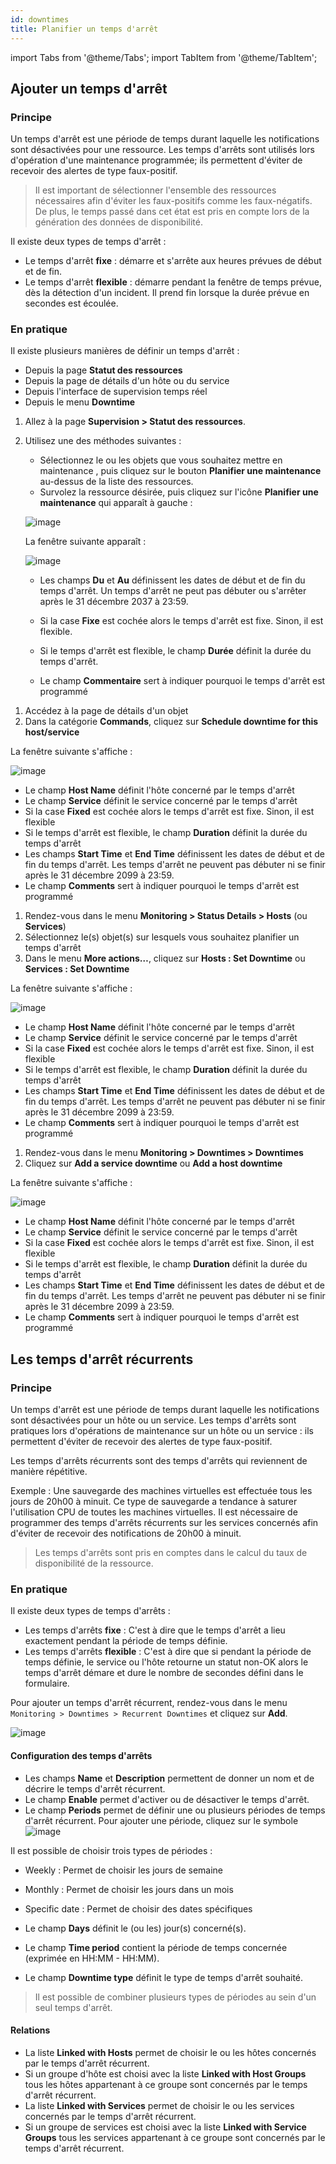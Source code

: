 ```yaml
---
id: downtimes
title: Planifier un temps d'arrêt
---
```

import Tabs from '@theme/Tabs';
import TabItem from '@theme/TabItem';


## Ajouter un temps d'arrêt

### Principe

Un temps d'arrêt est une période de temps durant laquelle les
notifications sont désactivées pour une ressource. Les temps d'arrêts
sont utilisés lors d'opération d'une maintenance programmée; ils
permettent d'éviter de recevoir des alertes de type faux-positif.

> Il est important de sélectionner l'ensemble des ressources nécessaires
> afin d'éviter les faux-positifs comme les faux-négatifs. De plus, le
> temps passé dans cet état est pris en compte lors de la génération des
> données de disponibilité.

Il existe deux types de temps d'arrêt :

-   Le temps d'arrêt **fixe** : démarre et s'arrête aux heures prévues
    de début et de fin.
-   Le temps d'arrêt **flexible** : démarre pendant la fenêtre de temps
    prévue, dès la détection d'un incident. Il prend fin lorsque la
    durée prévue en secondes est écoulée.

### En pratique

Il existe plusieurs manières de définir un temps d'arrêt :

-   Depuis la page **Statut des ressources**
-   Depuis la page de détails d'un hôte ou du service
-   Depuis l'interface de supervision temps réel
-   Depuis le menu **Downtime**

<Tabs groupId="sync">
<TabItem value="Page Statut des ressources" label="Page Statut des ressources">

1. Allez à la page **Supervision > Statut des ressources**.
2. Utilisez une des méthodes suivantes :
    - Sélectionnez le ou les objets que vous souhaitez mettre en maintenance , puis cliquez sur le bouton **Planifier une maintenance** au-dessus de la liste des ressources.
    - Survolez la ressource désirée, puis cliquez sur l'icône **Planifier une maintenance** qui apparaît à gauche :

    ![image](../assets/alerts/resources-status/dt-hover.gif)

    La fenêtre suivante apparaît :

    ![image](../assets/alerts/resources-status/dt-popup.png)

    - Les champs **Du** et **Au** définissent les dates de début et de fin du temps d'arrêt. Un temps d'arrêt ne peut pas débuter ou s'arrêter après le 31 décembre 2037 à 23:59.

    - Si la case **Fixe** est cochée alors le temps d'arrêt est fixe. Sinon, il est flexible.

    - Si le temps d'arrêt est flexible, le champ **Durée** définit la durée du temps d'arrêt.

    - Le champ **Commentaire** sert à indiquer pourquoi le temps d'arrêt est programmé

</TabItem>
<TabItem value="Page de détails d'un objet" label="Page de détails d'un objet">

1.  Accédez à la page de détails d'un objet
2.  Dans la catégorie **Commands**, cliquez sur **Schedule downtime for
    this host/service**

La fenêtre suivante s'affiche :

![image](../assets/alerts/downtime.png)

-   Le champ **Host Name** définit l'hôte concerné par le temps d'arrêt
-   Le champ **Service** définit le service concerné par le temps
    d'arrêt
-   Si la case **Fixed** est cochée alors le temps d'arrêt est fixe.
    Sinon, il est flexible
-   Si le temps d'arrêt est flexible, le champ **Duration** définit la
    durée du temps d'arrêt
-   Les champs **Start Time** et **End Time** définissent les dates de
    début et de fin du temps d'arrêt. Les temps d'arrêt ne peuvent pas débuter ni se finir après le 31 décembre 2099 à 23:59.
-   Le champ **Comments** sert à indiquer pourquoi le temps d'arrêt est
    programmé

</TabItem>
<TabItem value="Interface temps réel" label="Interface temps réel">

1.  Rendez-vous dans le menu **Monitoring > Status Details > Hosts** (ou
    **Services**)
2.  Sélectionnez le(s) objet(s) sur lesquels vous souhaitez planifier un
    temps d'arrêt
3.  Dans le menu **More actions…**, cliquez sur **Hosts : Set Downtime**
    ou **Services : Set Downtime**

La fenêtre suivante s'affiche :

![image](../assets/alerts/downtime.png)

-   Le champ **Host Name** définit l'hôte concerné par le temps d'arrêt
-   Le champ **Service** définit le service concerné par le temps
    d'arrêt
-   Si la case **Fixed** est cochée alors le temps d'arrêt est fixe.
    Sinon, il est flexible
-   Si le temps d'arrêt est flexible, le champ **Duration** définit la
    durée du temps d'arrêt
-   Les champs **Start Time** et **End Time** définissent les dates de
    début et de fin du temps d'arrêt. Les temps d'arrêt ne peuvent pas débuter ni se finir après le 31 décembre 2099 à 23:59.
-   Le champ **Comments** sert à indiquer pourquoi le temps d'arrêt est
    programmé

</TabItem>
<TabItem value="Menu Downtime" label="Menu Downtime">

1.  Rendez-vous dans le menu **Monitoring > Downtimes > Downtimes**
2.  Cliquez sur **Add a service downtime** ou **Add a host downtime**

La fenêtre suivante s'affiche :

![image](../assets/alerts/downtime.png)

-   Le champ **Host Name** définit l'hôte concerné par le temps d'arrêt
-   Le champ **Service** définit le service concerné par le temps
    d'arrêt
-   Si la case **Fixed** est cochée alors le temps d'arrêt est fixe.
    Sinon, il est flexible
-   Si le temps d'arrêt est flexible, le champ **Duration** définit la
    durée du temps d'arrêt
-   Les champs **Start Time** et **End Time** définissent les dates de
    début et de fin du temps d'arrêt. Les temps d'arrêt ne peuvent pas débuter ni se finir après le 31 décembre 2099 à 23:59.
-   Le champ **Comments** sert à indiquer pourquoi le temps d'arrêt est
    programmé

</TabItem>
</Tabs>



## Les temps d'arrêt récurrents

### Principe

Un temps d'arrêt est une période de temps durant laquelle les
notifications sont désactivées pour un hôte ou un service. Les temps
d'arrêts sont pratiques lors d'opérations de maintenance sur un hôte ou
un service : ils permettent d'éviter de recevoir des alertes de type
faux-positif.

Les temps d'arrêts récurrents sont des temps d'arrêts qui reviennent de
manière répétitive.

Exemple : Une sauvegarde des machines virtuelles est effectuée tous les
jours de 20h00 à minuit. Ce type de sauvegarde a tendance à saturer
l'utilisation CPU de toutes les machines virtuelles. Il est nécessaire
de programmer des temps d'arrêts récurrents sur les services concernés
afin d'éviter de recevoir des notifications de 20h00 à minuit.

> Les temps d'arrêts sont pris en comptes dans le calcul du taux de
> disponibilité de la ressource.

### En pratique

Il existe deux types de temps d'arrêts :

-   Les temps d'arrêts **fixe** : C'est à dire que le temps d'arrêt a
    lieu exactement pendant la période de temps définie.
-   Les temps d'arrêts **flexible** : C'est à dire que si pendant la
    période de temps définie, le service ou l'hôte retourne un statut
    non-OK alors le temps d'arrêt démare et dure le nombre de secondes
    défini dans le formulaire.

Pour ajouter un temps d'arrêt récurrent, rendez-vous dans le menu
`Monitoring > Downtimes > Recurrent Downtimes` et cliquez sur **Add**.

![image](../assets/alerts/05recurrentdowntimes.png)

#### Configuration des temps d'arrêts

-   Les champs **Name** et **Description** permettent de donner un nom
    et de décrire le temps d'arrêt récurrent.
-   Le champ **Enable** permet d'activer ou de désactiver le temps
    d'arrêt.
-   Le champ **Periods** permet de définir une ou plusieurs périodes de
    temps d'arrêt récurrent. Pour ajouter une période, cliquez sur le
    symbole ![image](../assets/common/navigate_plus.png)

Il est possible de choisir trois types de périodes :

-   Weekly : Permet de choisir les jours de semaine
-   Monthly : Permet de choisir les jours dans un mois
-   Specific date : Permet de choisir des dates spécifiques

-   Le champ **Days** définit le (ou les) jour(s) concerné(s).
-   Le champ **Time period** contient la période de temps concernée
    (exprimée en HH:MM - HH:MM).
-   Le champ **Downtime type** définit le type de temps d'arrêt
    souhaité.

> Il est possible de combiner plusieurs types de périodes au sein d'un
> seul temps d'arrêt.

#### Relations

-   La liste **Linked with Hosts** permet de choisir le ou les hôtes
    concernés par le temps d'arrêt récurrent.
-   Si un groupe d'hôte est choisi avec la liste **Linked with Host
    Groups** tous les hôtes appartenant à ce groupe sont concernés par
    le temps d'arrêt récurrent.
-   La liste **Linked with Services** permet de choisir le ou les
    services concernés par le temps d'arrêt récurrent.
-   Si un groupe de services est choisi avec la liste **Linked with
    Service Groups** tous les services appartenant à ce groupe sont
    concernés par le temps d'arrêt récurrent.

